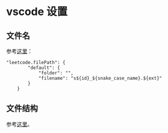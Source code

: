 # vscode 设置

## 文件名

参考[这里](https://github.com/LeetCode-OpenSource/vscode-leetcode/wiki/Customize-the-Relative-Folder-and-the-File-Name-of-the-Problem-File#customize-for-the-file-name)：

```
"leetcode.filePath": {
        "default": {
            "folder": "",
            "filename": "s${id}_${snake_case_name}.${ext}"
        }
    }
```

## 文件结构

参考[这里](https://github.com/aylei/leetcode-rust/tree/master)。